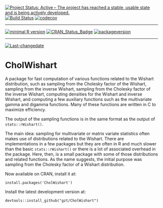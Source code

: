 
[![Project Status: Active – The project has reached a stable, usable state and is being actively developed.](http://www.repostatus.org/badges/latest/active.svg)](http://www.repostatus.org/#active) [![Build Status](https://travis-ci.org/gzt/CholWishart.svg?branch=master)](https://travis-ci.org/gzt/CholWishart) [![codecov](https://codecov.io/gh/gzt/CholWishart/branch/master/graph/badge.svg)](https://codecov.io/gh/gzt/CholWishart)

------------------------------------------------------------------------

[![minimal R version](https://img.shields.io/badge/R%3E%3D-3.3.0-6666ff.svg)](https://cran.r-project.org/) [![CRAN\_Status\_Badge](http://www.r-pkg.org/badges/version/CholWishart)](https://cran.r-project.org/package=CholWishart) [![packageversion](https://img.shields.io/badge/Package%20version-0.9.0-orange.svg?style=flat-square)](commits/master)

------------------------------------------------------------------------

[![Last-changedate](https://img.shields.io/badge/last%20change-2018--02--26-yellowgreen.svg)](/commits/master)

<!-- README.md is generated from README.Rmd. Please edit that file -->
CholWishart
===========

A package for fast computation of various functions related to the Wishart distribution, such as sampling from the Cholesky factor of the Wishart, sampling from the inverse Wishart, sampling from the Cholesky factor of the inverse Wishart, computing densities for the Wishart and inverse Wishart, and computing a few auxiliary functions such as the multivariate gamma and digamma functions. Many of these functions are written in C to maximize efficiency.

The output of the sampling functions is in the same format as the output of `stats::rWishart()`.

The main idea: sampling for multivariate or matrix variate statistics often makes use of distributions related to the Wishart. There are implementations in a few packages but they are often in R and much slower than the basic `stats::rWishart()` or there is a lot of associated overhead in the package. Here, then, is a small package with some of those distributions and related functions. As the name suggests, the initial purpose was sampling from the Cholesky factor of a Wishart distribution.

Now available on CRAN, install it at:

    install.packages('CholWishart')

Install the latest development version at:

    devtools::install_github("gzt/CholWishart")

